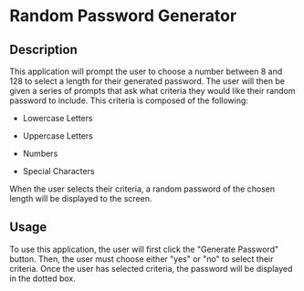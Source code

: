 # Random Password Generator

## Description

This application will prompt the user to choose a number between 8 and 128 to select a length for their generated password. The user will then be given a series of prompts that ask what criteria they would like their random password to include. This criteria is composed of the following:

- Lowercase Letters

- Uppercase Letters

- Numbers

- Special Characters

When the user selects their criteria, a random password of the chosen length will be displayed to the screen. 

## Usage

To use this application, the user will first click the "Generate Password" button. Then, the user must choose either "yes" or "no" to select their criteria. Once the user has selected criteria, the password will be displayed in the dotted box.
